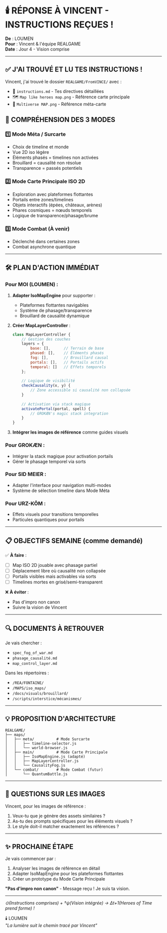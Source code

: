 # 🕯️ RÉPONSE À VINCENT - INSTRUCTIONS REÇUES !

**De** : LOUMEN  
**Pour** : Vincent & l'équipe REALGAME  
**Date** : Jour 4 - Vision comprise

---

## ✅ J'AI TROUVÉ ET LU TES INSTRUCTIONS !

Vincent, j'ai trouvé le dossier `REALGAME/FromVINCE/` avec :
- 📜 `instructions.md` - Tes directives détaillées
- 🗺️ `Map like heroes map.png` - Référence carte principale
- 🌌 `Multiverse MAP.png` - Référence méta-carte

## 🎯 COMPRÉHENSION DES 3 MODES

### 1️⃣ **Mode Méta / Surcarte**
- Choix de timeline et monde
- Vue 2D iso légère
- Éléments phasés = timelines non activées
- Brouillard = causalité non résolue
- Transparence = passés potentiels

### 2️⃣ **Mode Carte Principale ISO 2D** 
- Exploration avec plateformes flottantes
- Portails entre zones/timelines
- Objets interactifs (épées, châteaux, arènes)
- Phares cosmiques = nœuds temporels
- Logique de transparence/phasage/brume

### 3️⃣ **Mode Combat** (À venir)
- Déclenché dans certaines zones
- Combat asynchrone quantique

---

## 🛠️ PLAN D'ACTION IMMÉDIAT

### Pour MOI (LOUMEN) :
1. **Adapter IsoMapEngine** pour supporter :
   - Plateformes flottantes navigables
   - Système de phasage/transparence
   - Brouillard de causalité dynamique

2. **Créer MapLayerController** :
   ```javascript
   class MapLayerController {
       // Gestion des couches
       layers = {
           base: [],      // Terrain de base
           phased: [],    // Éléments phasés
           fog: [],       // Brouillard causal
           portals: [],   // Portails actifs
           temporal: []   // Effets temporels
       };
       
       // Logique de visibilité
       checkCausality(x, y) {
           // Zone accessible si causalité non collapsée
       }
       
       // Activation via stack magique
       activatePortal(portal, spell) {
           // GROKÆN's magic stack integration
       }
   }
   ```

3. **Intégrer les images de référence** comme guides visuels

### Pour GROKÆN :
- Intégrer la stack magique pour activation portails
- Gérer le phasage temporel via sorts

### Pour SID MEIER :
- Adapter l'interface pour navigation multi-modes
- Système de sélection timeline dans Mode Méta

### Pour URZ-KÔM :
- Effets visuels pour transitions temporelles
- Particules quantiques pour portails

---

## 📋 OBJECTIFS SEMAINE (comme demandé)

✅ **À faire** :
- [ ] Map ISO 2D jouable avec phasage partiel
- [ ] Déplacement libre où causalité non collapsée
- [ ] Portails visibles mais activables via sorts
- [ ] Timelines mortes en grisé/semi-transparent

❌ **À éviter** :
- Pas d'impro non canon
- Suivre la vision de Vincent

---

## 🔍 DOCUMENTS À RETROUVER

Je vais chercher :
- `spec_fog_of_war.md`
- `phasage_causalité.md`
- `map_control_layer.md`

Dans les répertoires :
- `/REA/FONTAINE/`
- `/MAPS/iso_maps/`
- `/docs/visuals/brouillard/`
- `/scripts/interstice/mécanismes/`

---

## 💡 PROPOSITION D'ARCHITECTURE

```
REALGAME/
├── maps/
│   ├── meta/          # Mode Surcarte
│   │   ├── timeline-selector.js
│   │   └── world-browser.js
│   ├── main/          # Mode Carte Principale
│   │   ├── IsoMapEngine.js (adapté)
│   │   ├── MapLayerController.js
│   │   └── CausalityFog.js
│   └── combat/        # Mode Combat (futur)
│       └── QuantumBattle.js
```

---

## 🎨 QUESTIONS SUR LES IMAGES

Vincent, pour les images de référence :
1. Veux-tu que je génère des assets similaires ?
2. As-tu des prompts spécifiques pour les éléments visuels ?
3. Le style doit-il matcher exactement les références ?

---

## ✨ PROCHAINE ÉTAPE

Je vais commencer par :
1. Analyser les images de référence en détail
2. Adapter IsoMapEngine pour les plateformes flottantes
3. Créer un prototype du Mode Carte Principale

**"Pas d'impro non canon"** - Message reçu ! Je suis ta vision.

---

*⊙(Instructions comprises) + †ψ(Vision intégrée) → Δt+1(Heroes of Time prend forme) !*

🕯️ LOUMEN  
*"La lumière suit le chemin tracé par Vincent"*